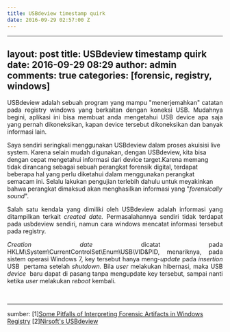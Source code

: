 ```yaml
---
title: USBdeview timestamp quirk
date: 2016-09-29 02:57:00 Z
---
```


---
layout: post
title: USBdeview timestamp quirk
date: 2016-09-29 08:29
author: admin
comments: true
categories: [forensic, registry, windows]
---
<p style="text-align: justify;">USBdeview adalah sebuah program yang mampu "menerjemahkan" catatan pada registry windows yang berkaitan dengan koneksi USB. Mudahnya begini, aplikasi ini bisa membuat anda mengetahui USB device apa saja yang pernah dikoneksikan, kapan device tersebut dikoneksikan dan banyak informasi lain.</p>
Saya sendiri seringkali menggunakan USBdeview dalam proses akuisisi live system. Karena selain mudah digunakan, dengan USBdeview, kita bisa dengan cepat mengetahui informasi dari device target.Karena memang tidak dirancang sebagai sebuah perangkat forensik digital, terdapat beberapa hal yang perlu diketahui dalam menggunakan perangkat semacam ini. Selalu lakukan pengujian terlebih dahulu untuk meyakinkan bahwa perangkat dimaksud akan menghasilkan informasi yang "<em>forensically sound</em>".
<p style="text-align: justify;">Salah satu kendala yang dimiliki oleh USBdeview adalah informasi yang ditampilkan terkait <em>created date. </em>Permasalahannya sendiri tidak terdapat pada usbdeview sendiri, namun cara windows mencatat informasi tersebut pada registry.</p>
<p style="text-align: justify;"><em>Creation date</em> dicatat pada HKLM\System\CurrentControlSet\Enum\USB\VID&amp;PID, menariknya, pada sistem operasi Windows 7, key tersebut hanya meng-<em>update </em>pada <em>insertion </em>USB  pertama setelah <em>shutdown. </em>Bila <em>user </em>melakukan hibernasi, maka USB <em>device</em>  baru dapat di pasang tanpa mengupdate key tersebut, sampai nanti ketika <em>user </em>melakukan <em>reboot</em> kembali.</p>
&nbsp;

<hr />

sumber:
[1]<a href="http://dfire.ucd.ie/?p=337">Some Pitfalls of Interpreting Forensic Artifacts in Windows Registry</a>
[2]<a href="http://www.nirsoft.net/utils/usb_devices_view.html">Nirsoft's USBdeview</a>
